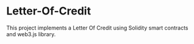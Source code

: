 # Letter-Of-Credit
This project implements a Letter Of Credit using Solidity smart contracts and web3.js library.
